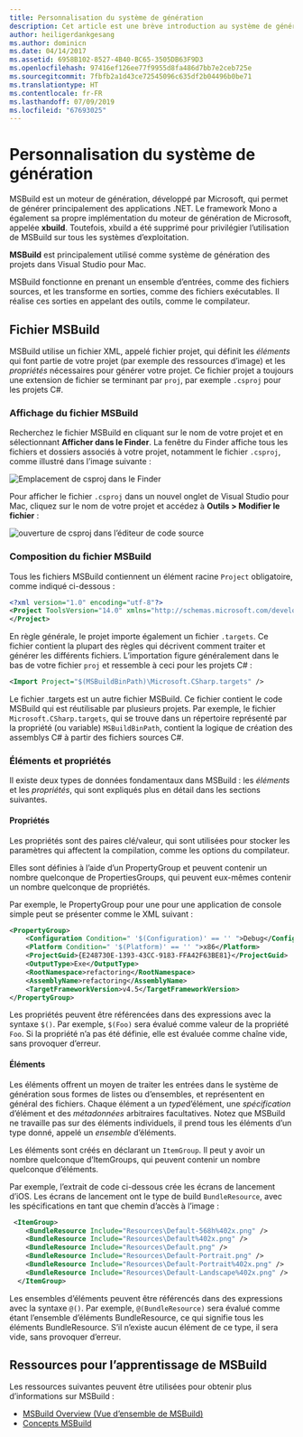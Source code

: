 ```yaml
---
title: Personnalisation du système de génération
description: Cet article est une brève introduction au système de génération MSBuild utilisé par Visual Studio pour Mac
author: heiligerdankgesang
ms.author: dominicn
ms.date: 04/14/2017
ms.assetid: 6958B102-8527-4B40-BC65-3505DB63F9D3
ms.openlocfilehash: 97416ef126ee77f9955d8fa486d7bb7e2ceb725e
ms.sourcegitcommit: 7fbfb2a1d43ce72545096c635df2b04496b0be71
ms.translationtype: HT
ms.contentlocale: fr-FR
ms.lasthandoff: 07/09/2019
ms.locfileid: "67693025"
---
```

# <a name="customizing-the-build-system"></a>Personnalisation du système de génération

MSBuild est un moteur de génération, développé par Microsoft, qui permet de générer principalement des applications .NET. Le framework Mono a également sa propre implémentation du moteur de génération de Microsoft, appelée **xbuild**. Toutefois, xbuild a été supprimé pour privilégier l’utilisation de MSBuild sur tous les systèmes d’exploitation.

**MSBuild** est principalement utilisé comme système de génération des projets dans Visual Studio pour Mac.

MSBuild fonctionne en prenant un ensemble d’entrées, comme des fichiers sources, et les transforme en sorties, comme des fichiers exécutables. Il réalise ces sorties en appelant des outils, comme le compilateur.

## <a name="msbuild-file"></a>Fichier MSBuild

MSBuild utilise un fichier XML, appelé fichier projet, qui définit les *éléments* qui font partie de votre projet (par exemple des ressources d’image) et les *propriétés* nécessaires pour générer votre projet. Ce fichier projet a toujours une extension de fichier se terminant par `proj`, par exemple `.csproj` pour les projets C#.

### <a name="viewing-the-msbuild-file"></a>Affichage du fichier MSBuild

Recherchez le fichier MSBuild en cliquant sur le nom de votre projet et en sélectionnant **Afficher dans le Finder**. La fenêtre du Finder affiche tous les fichiers et dossiers associés à votre projet, notamment le fichier `.csproj`, comme illustré dans l’image suivante :

![Emplacement de csproj dans le Finder](media/customizing-build-system-image1.png)

Pour afficher le fichier `.csproj` dans un nouvel onglet de Visual Studio pour Mac, cliquez sur le nom de votre projet et accédez à **Outils > Modifier le fichier** :

![ouverture de csproj dans l’éditeur de code source](media/customizing-build-system-image2.png)

### <a name="composition-of-the-msbuild-file"></a>Composition du fichier MSBuild

Tous les fichiers MSBuild contiennent un élément racine `Project` obligatoire, comme indiqué ci-dessous :

```xml
<?xml version="1.0" encoding="utf-8"?>
<Project ToolsVersion="14.0" xmlns="http://schemas.microsoft.com/developer/msbuild/2003">
</Project>
```

En règle générale, le projet importe également un fichier `.targets`. Ce fichier contient la plupart des règles qui décrivent comment traiter et générer les différents fichiers. L’importation figure généralement dans le bas de votre fichier `proj` et ressemble à ceci pour les projets C# :

```xml
<Import Project="$(MSBuildBinPath)\Microsoft.CSharp.targets" />
```

Le fichier .targets est un autre fichier MSBuild. Ce fichier contient le code MSBuild qui est réutilisable par plusieurs projets. Par exemple, le fichier `Microsoft.CSharp.targets`, qui se trouve dans un répertoire représenté par la propriété (ou variable) `MSBuildBinPath`, contient la logique de création des assemblys C# à partir des fichiers sources C#.

### <a name="items-and-properties"></a>Éléments et propriétés

Il existe deux types de données fondamentaux dans MSBuild : les *éléments* et les *propriétés*, qui sont expliqués plus en détail dans les sections suivantes.

#### <a name="properties"></a>Propriétés

Les propriétés sont des paires clé/valeur, qui sont utilisées pour stocker les paramètres qui affectent la compilation, comme les options du compilateur.

Elles sont définies à l’aide d’un PropertyGroup et peuvent contenir un nombre quelconque de PropertiesGroups, qui peuvent eux-mêmes contenir un nombre quelconque de propriétés.

Par exemple, le PropertyGroup pour une pour une application de console simple peut se présenter comme le XML suivant :

```xml
<PropertyGroup>
    <Configuration Condition=" '$(Configuration)' == '' ">Debug</Configuration>
    <Platform Condition=" '$(Platform)' == '' ">x86</Platform>
    <ProjectGuid>{E248730E-1393-43CC-9183-FFA42F63BE81}</ProjectGuid>
    <OutputType>Exe</OutputType>
    <RootNamespace>refactoring</RootNamespace>
    <AssemblyName>refactoring</AssemblyName>
    <TargetFrameworkVersion>v4.5</TargetFrameworkVersion>
</PropertyGroup>
```

Les propriétés peuvent être référencées dans des expressions avec la syntaxe `$()`. Par exemple, `$(Foo)` sera évalué comme valeur de la propriété `Foo`. Si la propriété n’a pas été définie, elle est évaluée comme chaîne vide, sans provoquer d’erreur.

#### <a name="items"></a>Éléments

Les éléments offrent un moyen de traiter les entrées dans le système de génération sous formes de listes ou d’ensembles, et représentent en général des fichiers. Chaque élément a un *type*d’élément, une *spécification* d’élément et des *métadonnées* arbitraires facultatives. Notez que MSBuild ne travaille pas sur des éléments individuels, il prend tous les éléments d’un type donné, appelé un *ensemble* d’éléments.

Les éléments sont créés en déclarant un `ItemGroup`. Il peut y avoir un nombre quelconque d’ItemGroups, qui peuvent contenir un nombre quelconque d’éléments.

Par exemple, l’extrait de code ci-dessous crée les écrans de lancement d’iOS. Les écrans de lancement ont le type de build `BundleResource`, avec les spécifications en tant que chemin d’accès à l’image :

```xml
 <ItemGroup>
    <BundleResource Include="Resources\Default-568h%402x.png" />
    <BundleResource Include="Resources\Default%402x.png" />
    <BundleResource Include="Resources\Default.png" />
    <BundleResource Include="Resources\Default-Portrait.png" />
    <BundleResource Include="Resources\Default-Portrait%402x.png" />
    <BundleResource Include="Resources\Default-Landscape%402x.png" />
  </ItemGroup>
 ```

 Les ensembles d’éléments peuvent être référencés dans des expressions avec la syntaxe `@()`. Par exemple, `@(BundleResource)` sera évalué comme étant l’ensemble d’éléments BundleResource, ce qui signifie tous les éléments BundleResource. S’il n’existe aucun élément de ce type, il sera vide, sans provoquer d’erreur.

## <a name="resources-for-learning-msbuild"></a>Ressources pour l’apprentissage de MSBuild

Les ressources suivantes peuvent être utilisées pour obtenir plus d’informations sur MSBuild :

* [MSBuild Overview (Vue d’ensemble de MSBuild)](/visualstudio/msbuild/msbuild)
* [Concepts MSBuild](/visualstudio/msbuild/msbuild-concepts)
